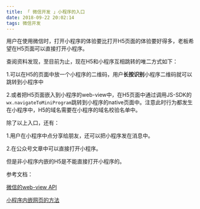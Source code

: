 ```yaml
---
title: 「 微信开发 」小程序的入口
date: 2018-09-22 20:02:14
tags: 微信开发
---
```


用户在使用微信时，打开小程序的体验要比打开H5页面的体验要好得多，老板希望在H5页面可以直接打开小程序。

查阅资料发现，至目前为止，现在H5和小程序互相跳转的唯二方式如下：
<!-- more -->

1.可以在H5的页面中放一个小程序的二维码，用户**长按识别**小程序二维码就可以跳转到小程序中

2.或者把H5页面嵌入到小程序的web-view中，在H5页面中通过调用JS-SDK的`wx.navigateToMiniProgram`跳转到小程序的native页面中。注意此时行为都发生在小程序中，H5的域名需要在小程序的域名校验名单中。

除了以上入口，还有：

1.用户在小程序中点分享给朋友，还可以把小程序发在消息中。

2.在公众号文章中可以直接打开小程序。

但是非小程序内嵌的H5是不能直接打开小程序的。

参考文档：

[微信的web-view API](https://developers.weixin.qq.com/miniprogram/dev/component/web-view.html)

[小程序内嵌网页的方法](https://www.jianshu.com/p/50657f9af5b4)
